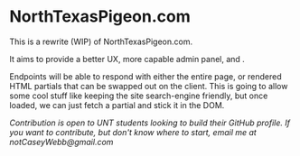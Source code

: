 # NorthTexasPigeon.com

This is a rewrite (WIP) of NorthTexasPigeon.com.

It aims to provide a better UX, more capable admin panel,
and .

Endpoints will be able to respond with either the entire page,
or rendered HTML partials that can be swapped out on the client.
This is going to allow some cool stuff like keeping the site
search-engine friendly, but once loaded, we can just fetch
a partial and stick it in the DOM.

_Contribution is open to UNT students looking to build their GitHub
profile. If you want to contribute, but don't know where to start,
email me at notCaseyWebb@gmail.com_
